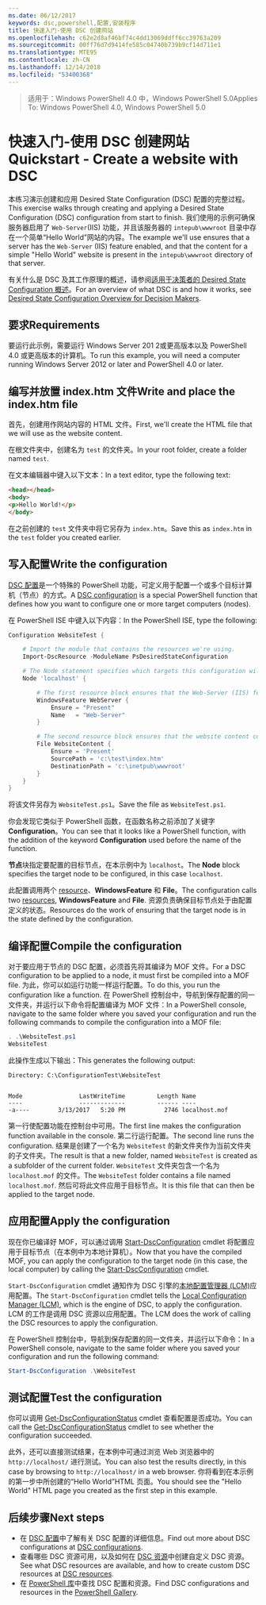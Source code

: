 ```yaml
---
ms.date: 06/12/2017
keywords: dsc,powershell,配置,安装程序
title: 快速入门-使用 DSC 创建网站
ms.openlocfilehash: c62e2d8af46bf74c4dd13069ddff6cc39763a209
ms.sourcegitcommit: 00ff76d7d9414fe585c04740b739b9cf14d711e1
ms.translationtype: MTE95
ms.contentlocale: zh-CN
ms.lasthandoff: 12/14/2018
ms.locfileid: "53400368"
---
```

> <span data-ttu-id="90843-103">适用于：Windows PowerShell 4.0 中，Windows PowerShell 5.0</span><span class="sxs-lookup"><span data-stu-id="90843-103">Applies To: Windows PowerShell 4.0, Windows PowerShell 5.0</span></span>

# <a name="quickstart---create-a-website-with-dsc"></a><span data-ttu-id="90843-104">快速入门-使用 DSC 创建网站</span><span class="sxs-lookup"><span data-stu-id="90843-104">Quickstart - Create a website with DSC</span></span>

<span data-ttu-id="90843-105">本练习演示创建和应用 Desired State Configuration (DSC) 配置的完整过程。</span><span class="sxs-lookup"><span data-stu-id="90843-105">This exercise walks through creating and applying a Desired State Configuration (DSC) configuration from start to finish.</span></span>
<span data-ttu-id="90843-106">我们使用的示例可确保服务器启用了 `Web-Server`(IIS) 功能，并且该服务器的 `intepub\wwwroot` 目录中存在一个简单“Hello World”网站的内容。</span><span class="sxs-lookup"><span data-stu-id="90843-106">The example we'll use ensures that a server has the `Web-Server` (IIS) feature enabled, and that the content for a simple "Hello World" website is present in the `intepub\wwwroot` directory of that server.</span></span>

<span data-ttu-id="90843-107">有关什么是 DSC 及其工作原理的概述，请参阅[适用于决策者的 Desired State Configuration 概述](../overview/decisionMaker.md)。</span><span class="sxs-lookup"><span data-stu-id="90843-107">For an overview of what DSC is and how it works, see [Desired State Configuration Overview for Decision Makers](../overview/decisionMaker.md).</span></span>

## <a name="requirements"></a><span data-ttu-id="90843-108">要求</span><span class="sxs-lookup"><span data-stu-id="90843-108">Requirements</span></span>

<span data-ttu-id="90843-109">要运行此示例，需要运行 Windows Server 201 2或更高版本以及 PowerShell 4.0 或更高版本的计算机。</span><span class="sxs-lookup"><span data-stu-id="90843-109">To run this example, you will need a computer running Windows Server 2012 or later and PowerShell 4.0 or later.</span></span>

## <a name="write-and-place-the-indexhtm-file"></a><span data-ttu-id="90843-110">编写并放置 index.htm 文件</span><span class="sxs-lookup"><span data-stu-id="90843-110">Write and place the index.htm file</span></span>

<span data-ttu-id="90843-111">首先，创建用作网站内容的 HTML 文件。</span><span class="sxs-lookup"><span data-stu-id="90843-111">First, we'll create the HTML file that we will use as the website content.</span></span>

<span data-ttu-id="90843-112">在根文件夹中，创建名为 `test` 的文件夹。</span><span class="sxs-lookup"><span data-stu-id="90843-112">In your root folder, create a folder named `test`.</span></span>

<span data-ttu-id="90843-113">在文本编辑器中键入以下文本：</span><span class="sxs-lookup"><span data-stu-id="90843-113">In a text editor, type the following text:</span></span>

```html
<head></head>
<body>
<p>Hello World!</p>
</body>
```

<span data-ttu-id="90843-114">在之前创建的 `test` 文件夹中将它另存为 `index.htm`。</span><span class="sxs-lookup"><span data-stu-id="90843-114">Save this as `index.htm` in the `test` folder you created earlier.</span></span>

## <a name="write-the-configuration"></a><span data-ttu-id="90843-115">写入配置</span><span class="sxs-lookup"><span data-stu-id="90843-115">Write the configuration</span></span>

<span data-ttu-id="90843-116">[DSC 配置](../configurations/configurations.md)是一个特殊的 PowerShell 功能，可定义用于配置一个或多个目标计算机（节点）的方式。</span><span class="sxs-lookup"><span data-stu-id="90843-116">A [DSC configuration](../configurations/configurations.md) is a special PowerShell function that defines how you want to configure one or more target computers (nodes).</span></span>

<span data-ttu-id="90843-117">在 PowerShell ISE 中键入以下内容：</span><span class="sxs-lookup"><span data-stu-id="90843-117">In the PowerShell ISE, type the following:</span></span>

```powershell
Configuration WebsiteTest {

    # Import the module that contains the resources we're using.
    Import-DscResource -ModuleName PsDesiredStateConfiguration

    # The Node statement specifies which targets this configuration will be applied to.
    Node 'localhost' {

        # The first resource block ensures that the Web-Server (IIS) feature is enabled.
        WindowsFeature WebServer {
            Ensure = "Present"
            Name   = "Web-Server"
        }

        # The second resource block ensures that the website content copied to the website root folder.
        File WebsiteContent {
            Ensure = 'Present'
            SourcePath = 'c:\test\index.htm'
            DestinationPath = 'c:\inetpub\wwwroot'
        }
    }
}
```

<span data-ttu-id="90843-118">将该文件另存为 `WebsiteTest.ps1`。</span><span class="sxs-lookup"><span data-stu-id="90843-118">Save the file as `WebsiteTest.ps1`.</span></span>

<span data-ttu-id="90843-119">你会发现它类似于 PowerShell 函数，在函数名称之前添加了关键字 **Configuration**。</span><span class="sxs-lookup"><span data-stu-id="90843-119">You can see that it looks like a PowerShell function, with the addition of the keyword **Configuration** used before the name of the function.</span></span>

<span data-ttu-id="90843-120">**节点**块指定要配置的目标节点，在本示例中为 `localhost`。</span><span class="sxs-lookup"><span data-stu-id="90843-120">The **Node** block specifies the target node to be configured, in this case `localhost`.</span></span>

<span data-ttu-id="90843-121">此配置调用两个 [resource](../resources/resources.md)、**WindowsFeature** 和 **File**。</span><span class="sxs-lookup"><span data-stu-id="90843-121">The configuration calls two [resources](../resources/resources.md), **WindowsFeature** and **File**.</span></span>
<span data-ttu-id="90843-122">资源负责确保目标节点处于由配置定义的状态。</span><span class="sxs-lookup"><span data-stu-id="90843-122">Resources do the work of ensuring that the target node is in the state defined by the configuration.</span></span>

## <a name="compile-the-configuration"></a><span data-ttu-id="90843-123">编译配置</span><span class="sxs-lookup"><span data-stu-id="90843-123">Compile the configuration</span></span>

<span data-ttu-id="90843-124">对于要应用于节点的 DSC 配置，必须首先将其编译为 MOF 文件。</span><span class="sxs-lookup"><span data-stu-id="90843-124">For a DSC configuration to be applied to a node, it must first be compiled into a MOF file.</span></span>
<span data-ttu-id="90843-125">为此，你可以如运行功能一样运行配置。</span><span class="sxs-lookup"><span data-stu-id="90843-125">To do this, you run the configuration like a function.</span></span>
<span data-ttu-id="90843-126">在 PowerShell 控制台中，导航到保存配置的同一文件夹，并运行以下命令将配置编译为 MOF 文件：</span><span class="sxs-lookup"><span data-stu-id="90843-126">In a PowerShell console, navigate to the same folder where you saved your configuration and run the following commands to compile the configuration into a MOF file:</span></span>

```powershell
. .\WebsiteTest.ps1
WebsiteTest
```

<span data-ttu-id="90843-127">此操作生成以下输出：</span><span class="sxs-lookup"><span data-stu-id="90843-127">This generates the following output:</span></span>

```
Directory: C:\ConfigurationTest\WebsiteTest


Mode                LastWriteTime         Length Name
----                -------------         ------ ----
-a----        3/13/2017   5:20 PM           2746 localhost.mof
```

<span data-ttu-id="90843-128">第一行使配置功能在控制台中可用。</span><span class="sxs-lookup"><span data-stu-id="90843-128">The first line makes the configuration function available in the console.</span></span>
<span data-ttu-id="90843-129">第二行运行配置。</span><span class="sxs-lookup"><span data-stu-id="90843-129">The second line runs the configuration.</span></span>
<span data-ttu-id="90843-130">结果是创建了一个名为 `WebsiteTest` 的新文件夹作为当前文件夹的子文件夹。</span><span class="sxs-lookup"><span data-stu-id="90843-130">The result is that a new folder, named `WebsiteTest` is created as a subfolder of the current folder.</span></span>
<span data-ttu-id="90843-131">`WebsiteTest` 文件夹包含一个名为 `localhost.mof` 的文件。</span><span class="sxs-lookup"><span data-stu-id="90843-131">The `WebsiteTest` folder contains a file named `localhost.mof`.</span></span>
<span data-ttu-id="90843-132">然后可将此文件应用于目标节点。</span><span class="sxs-lookup"><span data-stu-id="90843-132">It is this file that can then be applied to the target node.</span></span>

## <a name="apply-the-configuration"></a><span data-ttu-id="90843-133">应用配置</span><span class="sxs-lookup"><span data-stu-id="90843-133">Apply the configuration</span></span>

<span data-ttu-id="90843-134">现在你已编译好 MOF，可以通过调用 [Start-DscConfiguration](/powershell/module/psdesiredstateconfiguration/start-dscconfiguration) cmdlet 将配置应用于目标节点（在本例中为本地计算机）。</span><span class="sxs-lookup"><span data-stu-id="90843-134">Now that you have the compiled MOF, you can apply the configuration to the target node (in this case, the local computer) by calling the [Start-DscConfiguration](/powershell/module/psdesiredstateconfiguration/start-dscconfiguration) cmdlet.</span></span>

<span data-ttu-id="90843-135">`Start-DscConfiguration` cmdlet 通知作为 DSC 引擎的[本地配置管理器 (LCM)](../managing-nodes/metaConfig.md)应用配置。</span><span class="sxs-lookup"><span data-stu-id="90843-135">The `Start-DscConfiguration` cmdlet tells the [Local Configuration Manager (LCM)](../managing-nodes/metaConfig.md), which is the engine of DSC, to apply the configuration.</span></span>
<span data-ttu-id="90843-136">LCM 的工作是调用 DSC 资源以应用配置。</span><span class="sxs-lookup"><span data-stu-id="90843-136">The LCM does the work of calling the DSC resources to apply the configuration.</span></span>

<span data-ttu-id="90843-137">在 PowerShell 控制台中，导航到保存配置的同一文件夹，并运行以下命令：</span><span class="sxs-lookup"><span data-stu-id="90843-137">In a PowerShell console, navigate to the same folder where you saved your configuration and run the following command:</span></span>

```powershell
Start-DscConfiguration .\WebsiteTest
```

## <a name="test-the-configuration"></a><span data-ttu-id="90843-138">测试配置</span><span class="sxs-lookup"><span data-stu-id="90843-138">Test the configuration</span></span>

<span data-ttu-id="90843-139">你可以调用 [Get-DscConfigurationStatus](/powershell/module/psdesiredstateconfiguration/get-dscconfigurationstatus) cmdlet 查看配置是否成功。</span><span class="sxs-lookup"><span data-stu-id="90843-139">You can call the [Get-DscConfigurationStatus](/powershell/module/psdesiredstateconfiguration/get-dscconfigurationstatus) cmdlet to see whether the configuration succeeded.</span></span>

<span data-ttu-id="90843-140">此外，还可以直接测试结果，在本例中可通过浏览 Web 浏览器中的 `http://localhost/` 进行测试。</span><span class="sxs-lookup"><span data-stu-id="90843-140">You can also test the results directly, in this case by browsing to `http://localhost/` in a web browser.</span></span>
<span data-ttu-id="90843-141">你将看到在本示例的第一步中所创建的“Hello World”HTML 页面。</span><span class="sxs-lookup"><span data-stu-id="90843-141">You should see the "Hello World" HTML page you created as the first step in this example.</span></span>

## <a name="next-steps"></a><span data-ttu-id="90843-142">后续步骤</span><span class="sxs-lookup"><span data-stu-id="90843-142">Next steps</span></span>

- <span data-ttu-id="90843-143">在 [DSC 配置](../configurations/configurations.md)中了解有关 DSC 配置的详细信息。</span><span class="sxs-lookup"><span data-stu-id="90843-143">Find out more about DSC configurations at [DSC configurations](../configurations/configurations.md).</span></span>
- <span data-ttu-id="90843-144">查看哪些 DSC 资源可用，以及如何在 [DSC 资源](../resources/resources.md)中创建自定义 DSC 资源。</span><span class="sxs-lookup"><span data-stu-id="90843-144">See what DSC resources are available, and how to create custom DSC resources at [DSC resources](../resources/resources.md).</span></span>
- <span data-ttu-id="90843-145">在 [PowerShell 库](https://www.powershellgallery.com/)中查找 DSC 配置和资源。</span><span class="sxs-lookup"><span data-stu-id="90843-145">Find DSC configurations and resources in the [PowerShell Gallery](https://www.powershellgallery.com/).</span></span>
